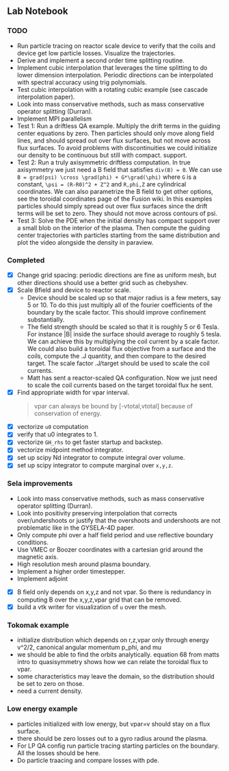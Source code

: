
## Lab Notebook


### TODO
- Run particle tracing on reactor scale device to verify that the coils and device get low particle losses. Visualize the trajectories. 
- Derive and implement a second order time splitting routine. 
- Implement cubic interpolation that leverages the time splitting to do lower dimension interpolation. Periodic directions can be interpolated with spectral accuracy using trig polynomials.
- Test cubic interpolation with a rotating cubic example (see cascade interpolation paper).
- Look into mass conservative methods, such as mass conservative operator splitting (Durran).
- Implement MPI parallelism
- Test 1: Run a driftless QA example. Multiply the drift terms in the guiding center equations by zero. Then particles 
  should only move along field lines, and should spread out over flux surfaces, but not move across flux surfaces.
  To avoid problems with discontinuities we could initialize our density to be continuous but still with compact.
  support.
- Test 2: Run a truly axisymmetric driftless computation. In true axisymmetry we just need a B field that satisfies 
  `div(B) = 0`. We can use `B = grad(psi) \cross \grad(phi) + G*\grad(\phi)` where `G` is a constant,
  `\psi = (R-R0)^2 + Z^2` and `R,phi,Z` are cylindrical coordinates. We can also parametrize the B field to 
   get other options, see the toroidal coordinates page of the Fusion wiki. In this examples particles should 
   simply spread out over flux surfaces since the drift terms will be set to zero. 
   They should not move across contours of psi.
- Test 3: Solve the PDE when the initial density has compact support over a small blob on the interior of 
  the plasma. Then compute the guiding center trajectories with particles starting from the same distribution and
  plot the video alongside the density in paraview.

### Completed
- [x] Change grid spacing: periodic directions are fine as uniform mesh, but other directions should use a better grid such as chebyshev.
- [x] Scale Bfield and device to reactor scale.
    - Device should be scaled up so that major radius is a few meters, say 5 or 10. To do this just multiply all of       the fourier coefficients of the boundary by the scale factor. This should improve confinement substantially.
    - The field strength should be scaled so that it is roughly 5 or 6 Tesla. For instance |B| inside the surface 
      should average to roughly 5 tesla. We can achieve this by multiplying the coil current by a scale factor.
      We could also build a toroidal flux objective from a surface and the coils, compute the .J quantity, and then
      compare to the desired target. The scale factor .J/target should be used to scale the coil currents.
    - Matt has sent a reactor-scaled QA configuration. Now we just need to scale the coil currents based on the
      target toroidal flux he sent.
- [x] Find appropriate width for vpar interval.
    > vpar can always be bound by [-vtotal,vtotal] because of conservation of energy. 
- [x] vectorize `u0` computation 
- [x] verify that u0 integrates to 1.
- [x] vectorize `GH_rhs` to get faster startup and backstep.
- [x] vectorize midpoint method integrator.
- [x] set up scipy Nd integrator to compute integral over volume.
- [x] set up scipy integrator to compute marginal over `x,y,z`.

### Sela improvements
- Look into mass conservative methods, such as mass conservative operator splitting (Durran).
- Look into positivity preserving interpolation that corrects over/undershoots or justify that the 
  overshoots and undershoots are not problematic like in the GYSELA-4D paper.
- Only compute phi over a half field period and use reflective boundary conditions.
- Use VMEC or Boozer coordinates with a cartesian grid around the magnetic axis.
- High resolution mesh around plasma boundary.
- Implement a higher order timestepper.
- Implement adjoint
- [x] B field only depends on x,y,z and not vpar. So there is redundancy in computing B over the x,y,z,vpar grid that can be removed.
- [x] build a vtk writer for visualization of `u` over the mesh.

### Tokomak example
- initialize distribution which depends on r,z,vpar only through energy v^2/2, canonical angular momentum p\_phi, and mu
- we should be able to find the orbits analytically. equation 68 from matts intro to quasisymmetry shows how we can relate the toroidal flux to vpar.
- some characteristics may leave the domain, so the distribution should be set to zero on those.
- need a current density.

### Low energy example
- particles initialized with low energy, but vpar=v should stay on a flux surface.
- there should be zero losses out to a gyro radius around the plasma.
- For LP QA config run particle tracing starting particles on the boundary. All the losses should be here.
- Do particle traacing and compare losses with pde.
